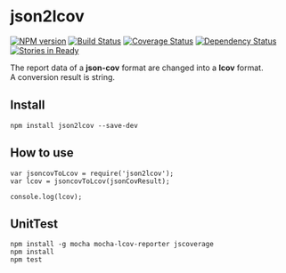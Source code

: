 json2lcov
===============================================================

[![NPM version](https://badge.fury.io/js/json2lcov.svg)](http://badge.fury.io/js/json2lcov)
[![Build Status](https://travis-ci.org/holyshared/json2lcov.png?branch=master)](https://travis-ci.org/holyshared/json2lcov)
[![Coverage Status](https://coveralls.io/repos/holyshared/json2lcov/badge.svg?branch=master)](https://coveralls.io/r/holyshared/json2lcov?branch=master)
[![Dependency Status](https://gemnasium.com/holyshared/json2lcov.svg)](https://gemnasium.com/holyshared/json2lcov)
[![Stories in Ready](https://badge.waffle.io/holyshared/json2lcov.png?label=ready&title=Ready)](https://waffle.io/holyshared/json2lcov)

The report data of a **json-cov** format are changed into a **lcov** format.  
A conversion result is string.

Install
---------------------------------------------------------------------------------------------------------

	npm install json2lcov --save-dev

How to use
---------------------------------------------------------------------------------------------------------

	var jsoncovToLcov = require('json2lcov');
	var lcov = jsoncovToLcov(jsonCovResult);

	console.log(lcov);

UnitTest
---------------------------------------------------------------------------------------------------------

	npm install -g mocha mocha-lcov-reporter jscoverage
	npm install
	npm test
